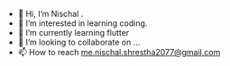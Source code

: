 - 👋 Hi, I’m Nischal .
- 👀 I’m interested in learning coding.
- 🌱 I’m currently learning flutter
- 💞️ I’m looking to collaborate on ...
- 📫 How to reach me.nischal.shrestha2077@gmail.com

<!---
Nischal-pc/Nischal-pc is a ✨ special ✨ repository because its `README.md` (this file) appears on your GitHub profile.
You can click the Preview link to take a look at your changes.
--->
